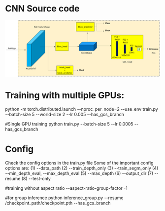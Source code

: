 # CNN Source code 

![Alt Text](data/images/segmentation_with_gcs.png)



# Training with multiple GPUs:
python -m torch.distributed.launch --nproc_per_node=2 --use_env train.py --batch-size 5 --world-size 2 --lr 0.005 --has_gcs_branch

#Single GPU training
python train.py --batch-size 5 --lr 0.0005 --has_gcs_branch

# Config
Check the config options in the train.py file
Some of the important config options are:
(1) --data_path
(2) --train_depth_only
(3) --train_segm_only
(4) --min_depth_eval, --max_depth_eval
(5) --max_depth
(6) --output_dir
(7) --resume
(8) --test-only



#training without aspect ratio
--aspect-ratio-group-factor -1


#for group inference
python inference_group.py --resume /checkpoint_path/checkpoint.pth --has_gcs_branch
